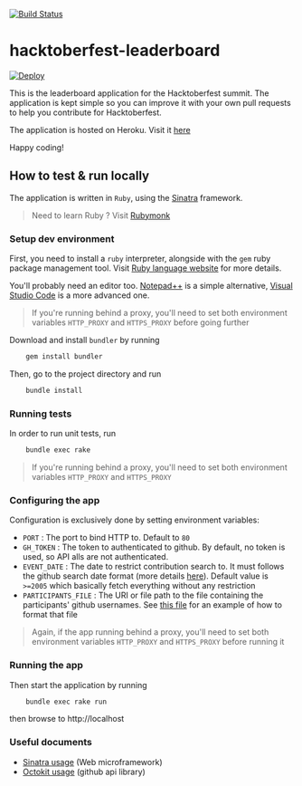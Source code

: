 [![Build Status](https://travis-ci.org/ourtigarage/hacktoberfest-leaderboard.svg?branch=master)](https://travis-ci.org/ourtigarage/hacktoberfest-leaderboard)

# hacktoberfest-leaderboard
[![Deploy](https://www.herokucdn.com/deploy/button.svg)](https://heroku.com/deploy?template=https://github.com/ourtigarage/hacktoberfest-leaderboard)

This is the leaderboard application for the Hacktoberfest summit.
The application is kept simple so you can improve it with your own pull requests to help you
contribute for Hacktoberfest.

The application is hosted on Heroku. Visit it [here](https://hacktoberfest-leaderboard.herokuapp.com/)

Happy coding!

## How to test & run locally
The application is written in `Ruby`, using the [Sinatra](http://www.sinatrarb.com/) framework.
> Need to learn Ruby ? Visit [Rubymonk](https://rubymonk.com/)
### Setup dev environment
First, you need to install a `ruby` interpreter, alongside with the `gem` ruby package management tool.
Visit [Ruby language website](https://www.ruby-lang.org) for more details.

You'll probably need an editor too. [Notepad++](https://notepad-plus-plus.org/) is a simple alternative, [Visual Studio Code](https://code.visualstudio.com/) is a more advanced one.

> If you're running behind a proxy, you'll need to set both environment variables `HTTP_PROXY` and `HTTPS_PROXY` before going further

Download and install `bundler` by running
```bash
    gem install bundler
```

Then, go to the project directory and run
```bash
    bundle install
```

### Running tests
In order to run unit tests, run
```bash
    bundle exec rake
```

> If you're running behind a proxy, you'll need to set both environment variables `HTTP_PROXY` and `HTTPS_PROXY`
### Configuring the app
Configuration is exclusively done by setting environment variables:
* `PORT` : The port to bind HTTP to. Default to `80`
* `GH_TOKEN` : The token to authenticated to github. By default, no token is used, so API alls are not authenticated.
* `EVENT_DATE` : The date to restrict contribution search to. It must follows the github search date format (more details [here](https://help.github.com/articles/understanding-the-search-syntax/#query-for-dates)). Default value is `>=2005` which basically fetch everything without any restriction
* `PARTICIPANTS_FILE` : The URI or file path to the file containing the participants' github usernames. See [this file](https://raw.githubusercontent.com/ourtigarage/hacktoberfest-leaderboard/master/tests/resources/participants.md) for an example of how to format that file

> Again, if the app running behind a proxy, you'll need to set both environment variables `HTTP_PROXY` and `HTTPS_PROXY` before running it

### Running the app
Then start the application by running
```bash
    bundle exec rake run
```
then browse to http://localhost


### Useful documents
* [Sinatra usage](http://www.sinatrarb.com/intro.html) (Web microframework)
* [Octokit usage](http://www.rubydoc.info/gems/octokit/) (github api library)